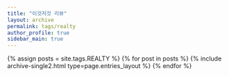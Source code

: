 ```yaml
---
title: "이것저것 리뷰"
layout: archive
permalink: tags/realty
author_profile: true
sidebar_main: true
---
```


{% assign posts = site.tags.REALTY %}
{% for post in posts %} {% include archive-single2.html type=page.entries_layout %} {% endfor %}
